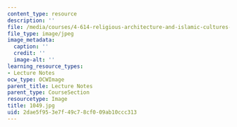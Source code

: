 ```yaml
---
content_type: resource
description: ''
file: /media/courses/4-614-religious-architecture-and-islamic-cultures-fall-2002/2dae5f953e7f49c78cf009ab10ccc313_1049.jpg
file_type: image/jpeg
image_metadata:
  caption: ''
  credit: ''
  image-alt: ''
learning_resource_types:
- Lecture Notes
ocw_type: OCWImage
parent_title: Lecture Notes
parent_type: CourseSection
resourcetype: Image
title: 1049.jpg
uid: 2dae5f95-3e7f-49c7-8cf0-09ab10ccc313
---
```

